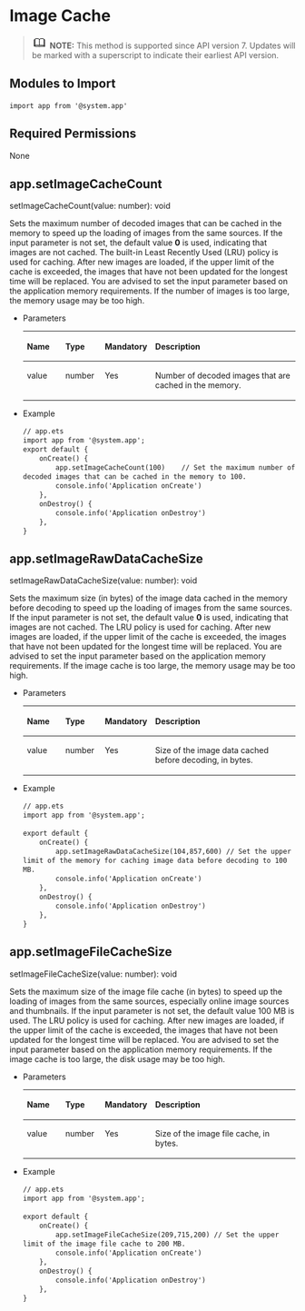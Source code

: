 # Image Cache<a name="EN-US_TOPIC_0000001192915092"></a>

>![](../../public_sys-resources/icon-note.gif) **NOTE:** 
>This method is supported since API version 7. Updates will be marked with a superscript to indicate their earliest API version.

## Modules to Import<a name="section5628811168"></a>

```
import app from '@system.app'
```

## Required Permissions<a name="section137491348987"></a>

None

## app.setImageCacheCount<a name="section11154121091314"></a>

setImageCacheCount\(value: number\): void

Sets the maximum number of decoded images that can be cached in the memory to speed up the loading of images from the same sources. If the input parameter is not set, the default value  **0**  is used, indicating that images are not cached. The built-in Least Recently Used \(LRU\) policy is used for caching. After new images are loaded, if the upper limit of the cache is exceeded, the images that have not been updated for the longest time will be replaced. You are advised to set the input parameter based on the application memory requirements. If the number of images is too large, the memory usage may be too high.

-   Parameters

    <a name="table69661135912"></a>
    <table><thead align="left"><tr id="row149668318915"><th class="cellrowborder" valign="top" width="14.82%" id="mcps1.1.5.1.1"><p id="p7966738914"><a name="p7966738914"></a><a name="p7966738914"></a>Name</p>
    </th>
    <th class="cellrowborder" valign="top" width="14.729999999999999%" id="mcps1.1.5.1.2"><p id="p296713699"><a name="p296713699"></a><a name="p296713699"></a>Type</p>
    </th>
    <th class="cellrowborder" valign="top" width="9.16%" id="mcps1.1.5.1.3"><p id="p196718315911"><a name="p196718315911"></a><a name="p196718315911"></a>Mandatory</p>
    </th>
    <th class="cellrowborder" valign="top" width="61.29%" id="mcps1.1.5.1.4"><p id="p9967231197"><a name="p9967231197"></a><a name="p9967231197"></a>Description</p>
    </th>
    </tr>
    </thead>
    <tbody><tr id="row18967831393"><td class="cellrowborder" valign="top" width="14.82%" headers="mcps1.1.5.1.1 "><p id="p39671131590"><a name="p39671131590"></a><a name="p39671131590"></a>value</p>
    </td>
    <td class="cellrowborder" valign="top" width="14.729999999999999%" headers="mcps1.1.5.1.2 "><p id="p126051952172518"><a name="p126051952172518"></a><a name="p126051952172518"></a>number</p>
    </td>
    <td class="cellrowborder" valign="top" width="9.16%" headers="mcps1.1.5.1.3 "><p id="p149671932919"><a name="p149671932919"></a><a name="p149671932919"></a>Yes</p>
    </td>
    <td class="cellrowborder" valign="top" width="61.29%" headers="mcps1.1.5.1.4 "><p id="p19675312911"><a name="p19675312911"></a><a name="p19675312911"></a>Number of decoded images that are cached in the memory.</p>
    </td>
    </tr>
    </tbody>
    </table>

-   Example

    ```
    // app.ets
    import app from '@system.app';
    export default {
        onCreate() { 
            app.setImageCacheCount(100)    // Set the maximum number of decoded images that can be cached in the memory to 100.
            console.info('Application onCreate')
        },
        onDestroy() {
            console.info('Application onDestroy')
        },
    }
    ```


## app.setImageRawDataCacheSize<a name="section14955104018114"></a>

setImageRawDataCacheSize\(value: number\): void

Sets the maximum size \(in bytes\) of the image data cached in the memory before decoding to speed up the loading of images from the same sources. If the input parameter is not set, the default value  **0**  is used, indicating that images are not cached. The LRU policy is used for caching. After new images are loaded, if the upper limit of the cache is exceeded, the images that have not been updated for the longest time will be replaced. You are advised to set the input parameter based on the application memory requirements. If the image cache is too large, the memory usage may be too high.

-   Parameters

    <a name="table5694170152416"></a>
    <table><thead align="left"><tr id="row86942002415"><th class="cellrowborder" valign="top" width="14.82%" id="mcps1.1.5.1.1"><p id="p1769418002417"><a name="p1769418002417"></a><a name="p1769418002417"></a>Name</p>
    </th>
    <th class="cellrowborder" valign="top" width="14.729999999999999%" id="mcps1.1.5.1.2"><p id="p76944082418"><a name="p76944082418"></a><a name="p76944082418"></a>Type</p>
    </th>
    <th class="cellrowborder" valign="top" width="9.16%" id="mcps1.1.5.1.3"><p id="p3694609246"><a name="p3694609246"></a><a name="p3694609246"></a>Mandatory</p>
    </th>
    <th class="cellrowborder" valign="top" width="61.29%" id="mcps1.1.5.1.4"><p id="p116940032414"><a name="p116940032414"></a><a name="p116940032414"></a>Description</p>
    </th>
    </tr>
    </thead>
    <tbody><tr id="row7694150172412"><td class="cellrowborder" valign="top" width="14.82%" headers="mcps1.1.5.1.1 "><p id="p146942062411"><a name="p146942062411"></a><a name="p146942062411"></a>value</p>
    </td>
    <td class="cellrowborder" valign="top" width="14.729999999999999%" headers="mcps1.1.5.1.2 "><p id="p196947013244"><a name="p196947013244"></a><a name="p196947013244"></a>number</p>
    </td>
    <td class="cellrowborder" valign="top" width="9.16%" headers="mcps1.1.5.1.3 "><p id="p56956012242"><a name="p56956012242"></a><a name="p56956012242"></a>Yes</p>
    </td>
    <td class="cellrowborder" valign="top" width="61.29%" headers="mcps1.1.5.1.4 "><p id="p2069540182411"><a name="p2069540182411"></a><a name="p2069540182411"></a>Size of the image data cached before decoding, in bytes.</p>
    </td>
    </tr>
    </tbody>
    </table>

-   Example

    ```
    // app.ets
    import app from '@system.app';
    
    export default {
        onCreate() {
            app.setImageRawDataCacheSize(104,857,600) // Set the upper limit of the memory for caching image data before decoding to 100 MB.
            console.info('Application onCreate')
        },
        onDestroy() {
            console.info('Application onDestroy')
        },
    }
    ```


## app.setImageFileCacheSize<a name="section182498527405"></a>

setImageFileCacheSize\(value: number\): void

Sets the maximum size of the image file cache \(in bytes\) to speed up the loading of images from the same sources, especially online image sources and thumbnails. If the input parameter is not set, the default value 100 MB is used. The LRU policy is used for caching. After new images are loaded, if the upper limit of the cache is exceeded, the images that have not been updated for the longest time will be replaced. You are advised to set the input parameter based on the application memory requirements. If the image cache is too large, the disk usage may be too high.

-   Parameters

    <a name="table1319132705612"></a>
    <table><thead align="left"><tr id="row419152719562"><th class="cellrowborder" valign="top" width="14.82%" id="mcps1.1.5.1.1"><p id="p11194271563"><a name="p11194271563"></a><a name="p11194271563"></a>Name</p>
    </th>
    <th class="cellrowborder" valign="top" width="14.729999999999999%" id="mcps1.1.5.1.2"><p id="p619122712565"><a name="p619122712565"></a><a name="p619122712565"></a>Type</p>
    </th>
    <th class="cellrowborder" valign="top" width="9.16%" id="mcps1.1.5.1.3"><p id="p81919277561"><a name="p81919277561"></a><a name="p81919277561"></a>Mandatory</p>
    </th>
    <th class="cellrowborder" valign="top" width="61.29%" id="mcps1.1.5.1.4"><p id="p1619427175614"><a name="p1619427175614"></a><a name="p1619427175614"></a>Description</p>
    </th>
    </tr>
    </thead>
    <tbody><tr id="row31912271562"><td class="cellrowborder" valign="top" width="14.82%" headers="mcps1.1.5.1.1 "><p id="p121952717562"><a name="p121952717562"></a><a name="p121952717562"></a>value</p>
    </td>
    <td class="cellrowborder" valign="top" width="14.729999999999999%" headers="mcps1.1.5.1.2 "><p id="p10191527125610"><a name="p10191527125610"></a><a name="p10191527125610"></a>number</p>
    </td>
    <td class="cellrowborder" valign="top" width="9.16%" headers="mcps1.1.5.1.3 "><p id="p101962718567"><a name="p101962718567"></a><a name="p101962718567"></a>Yes</p>
    </td>
    <td class="cellrowborder" valign="top" width="61.29%" headers="mcps1.1.5.1.4 "><p id="p18191527115615"><a name="p18191527115615"></a><a name="p18191527115615"></a>Size of the image file cache, in bytes.</p>
    </td>
    </tr>
    </tbody>
    </table>

-   Example

    ```
    // app.ets
    import app from '@system.app';
    
    export default {  
        onCreate() {    
            app.setImageFileCacheSize(209,715,200) // Set the upper limit of the image file cache to 200 MB.
            console.info('Application onCreate')
        },  
        onDestroy() {
            console.info('Application onDestroy')
        },
    }
    ```


